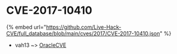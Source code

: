 # CVE-2017-10410
{% embed url="https://github.com/Live-Hack-CVE/full_database/blob/main/cves/2017/CVE-2017-10410.json" %}

* vah13 ~> [OracleCVE](https://www.alice-snow.ru/2017/database/cve-2017-10410/oraclecve-vah13)